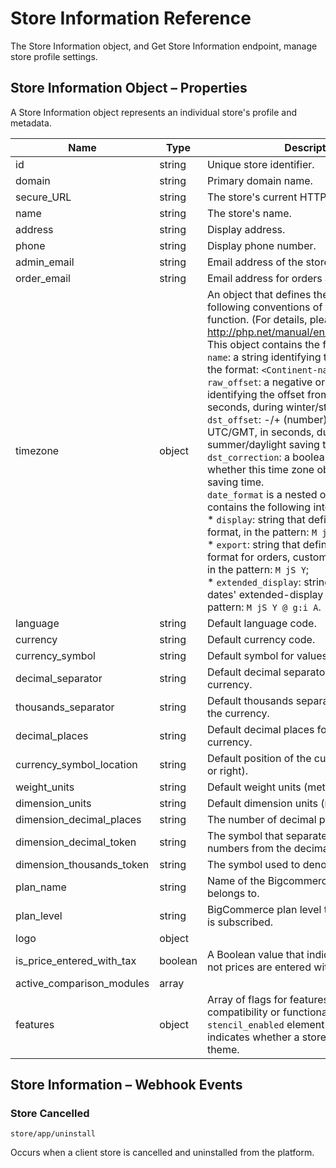 # <span class="jumptarget"> Store Information Reference </span>

The Store Information object, and Get Store Information endpoint, manage store profile settings.

## <span class="jumptarget"> Store Information Object – Properties </span>

A Store Information object represents an individual store's profile and metadata.

| Name | Type | Description |
| --- | --- | --- |
| id | string | Unique store identifier. |
| domain | string | Primary domain name. |
| secure_URL | string | The store's current HTTPS URL. |
| name | string | The store's name. |
| address | string | Display address. |
| phone | string | Display phone number. |
| admin_email | string | Email address of the store administrator. |
| order_email | string | Email address for orders and fulfillment. |
| timezone | object | An object that defines the store's time zone, following conventions of the PHP `date` function. (For&#160;details, please see: <a href="http://php.net/manual/en/function.date.php" target="_blank">http://php.net/manual/en/function.date.php</a>.) This object contains the following elements:<br> `name`: a string identifying the time zone, in the format: <NOBR>`<Continent-name>/<City-name>`.</nobr><br> `raw_offset`: a negative or positive number, identifying the offset from UTC/GMT, in seconds, during winter/standard time.<br> `dst_offset`: -/+ (number) offset from UTC/GMT, in seconds, during summer/daylight saving time.<br> `dst_correction`: a boolean indicating whether this time zone observes daylight saving time.<br> `date_format` is a nested object, which contains the following internal elements:<br> * `display`: string that defines dates' display format, in the pattern: <NOBR>`M jS Y`;</nobr> <br> * `export`: string that defines the CSV export format for orders, customers, and products, in the pattern: <NOBR>`M jS Y`;</nobr> <br> * `extended_display`: string that defines dates' extended-display format, in the pattern: <NOBR>`M jS Y @ g:i A`.</nobr> |
| language | string | Default language code. |
| currency | string | Default currency code. |
| currency_symbol | string | Default symbol for values in the currency. |
| decimal_separator | string | Default decimal separator for values in the currency. |
| thousands_separator | string | Default thousands separator for values in the currency. |
| decimal_places | string | Default decimal places for values in the currency. |
| currency_symbol_location | string | Default position of the currency symbol (left or right). |
| weight_units | string | Default weight units (metric or imperial). |
| dimension_units | string | Default dimension units (metric or imperial). |
| dimension_decimal_places | string | The number of decimal places. |
| dimension_decimal_token | string | The symbol that separates the whole numbers from the decimal points. |
| dimension_thousands_token | string | The symbol used to denote thousands. |
| plan_name | string | Name of the Bigcommerce plan this store belongs to. |
| plan_level | string | BigCommerce plan level to which this store is subscribed. |
| logo | object |
| is_price_entered_with_tax | boolean | A Boolean value that indicates whether or not prices are entered with tax. |
| active_comparison_modules | array |  |
| features | object | Array of flags for features that affect app compatibility or functionality. Child `stencil_enabled` element is a Boolean that indicates whether a store is using a Stencil theme. |


## <span class="jumptarget"> Store Information – Webhook Events </span>

### <span class="jumptarget"> Store Cancelled </span>

```
store/app/uninstall
```
Occurs when a client store is cancelled and uninstalled from the platform.
